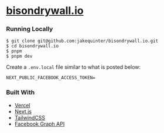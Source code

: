 # [bisondrywall.io](https://bisondrywall.io/)

### Running Locally

```
$ git clone git@github.com:jakequinter/bisondrywall.io.git
$ cd bisondrywall.io
$ pnpm
$ pnpm dev
```

Create a `.env.local` file similar to what is posted below:

```
NEXT_PUBLIC_FACEBOOK_ACCESS_TOKEN=
```

### Built With

- [Vercel](https://vercel.com/)
- [Next.js](https://nextjs.org/)
- [TailwindCSS](https://tailwindcss.com/)
- [Facebook Graph API](https://developers.facebook.com/docs/graph-api/)
